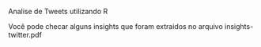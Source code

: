 Analise de Tweets utilizando R

Você pode checar alguns insights que foram extraidos no arquivo insights-twitter.pdf


